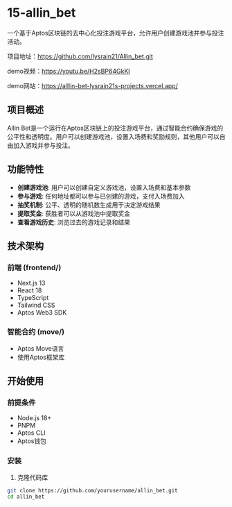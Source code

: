 # 15-allin_bet

一个基于Aptos区块链的去中心化投注游戏平台，允许用户创建游戏池并参与投注活动。

项目地址：https://github.com/lysrain21/Allin_bet.git

demo视频：https://youtu.be/H2sBP64GkKI

demo网站：https://alllin-bet-lysrain21s-projects.vercel.app/

## 项目概述

Allin Bet是一个运行在Aptos区块链上的投注游戏平台，通过智能合约确保游戏的公平性和透明度。用户可以创建游戏池，设置入场费和奖励规则，其他用户可以自由加入游戏并参与投注。

## 功能特性

- **创建游戏池**: 用户可以创建自定义游戏池，设置入场费和基本参数
- **参与游戏**: 任何地址都可以参与已创建的游戏，支付入场费加入
- **抽奖机制**: 公平、透明的随机数生成用于决定游戏结果
- **提取奖金**: 获胜者可以从游戏池中提取奖金
- **查看游戏历史**: 浏览过去的游戏记录和结果

## 技术架构

### 前端 (frontend/)
- Next.js 13
- React 18
- TypeScript
- Tailwind CSS
- Aptos Web3 SDK

### 智能合约 (move/)
- Aptos Move语言
- 使用Aptos框架库

## 开始使用

### 前提条件
- Node.js 18+
- PNPM
- Aptos CLI
- Aptos钱包

### 安装

1. 克隆代码库
```bash
git clone https://github.com/yourusername/allin_bet.git
cd allin_bet
